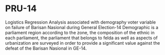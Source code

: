 # PRU-14
Logistics Regression Analysis associated with demography voter variable on failure of Barisan Nasional during General Election-14
Demographic is a parliament region according to the zone, the composition of the ethnic in each parliament, the parliament that belongs to felda as well as aspects of urbanization are surveyed in order to provide a significant value against the defeat of the Barisan Nasional in GE-14.
